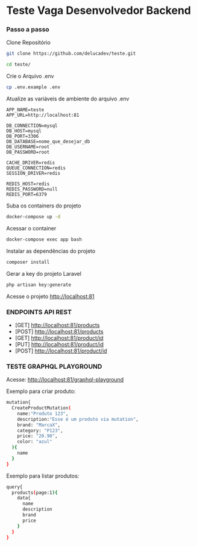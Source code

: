 
# Teste Vaga Desenvolvedor Backend

### Passo a passo
Clone Repositório
```sh
git clone https://github.com/delucadev/teste.git
```

```sh
cd teste/
```


Crie o Arquivo .env
```sh
cp .env.example .env
```


Atualize as variáveis de ambiente do arquivo .env
```dosini
APP_NAME=teste
APP_URL=http://localhost:81

DB_CONNECTION=mysql
DB_HOST=mysql
DB_PORT=3306
DB_DATABASE=nome_que_desejar_db
DB_USERNAME=root
DB_PASSWORD=root

CACHE_DRIVER=redis
QUEUE_CONNECTION=redis
SESSION_DRIVER=redis

REDIS_HOST=redis
REDIS_PASSWORD=null
REDIS_PORT=6379
```


Suba os containers do projeto
```sh
docker-compose up -d
```


Acessar o container
```sh
docker-compose exec app bash
```


Instalar as dependências do projeto
```sh
composer install
```


Gerar a key do projeto Laravel
```sh
php artisan key:generate
```


Acesse o projeto
[http://localhost:81](http://localhost:81)


### ENDPOINTS API REST
* [GET] [http://localhost:81/products](http://localhost:81/products)
* [POST] [http://localhost:81/products](http://localhost:81/products)
* [GET] [http://localhost:81/product/id](http://localhost:81/product/id)
* [PUT] [http://localhost:81/product/id](http://localhost:81/product/id)
* [POST] [http://localhost:81/product/id](http://localhost:81/product/id)

### TESTE GRAPHQL PLAYGROUND
Acesse: [http://localhost:81/graphql-playground](http://localhost:81/graphql-playground) 

Exemplo para criar produto: 
```sh
mutation{
  CreateProductMutation(
    name:"Produto 123", 
    description:"Esse é um produto via mutation",
    brand: "MarcaX",
    category: "P123",
    price: "20.90",
    color: "azul"
  ){
    name
  }
}
```

Exemplo para listar produtos:
```sh
query{
  products(page:1){
    data{
      name
      description
      brand
      price
    }
  }
}
```

